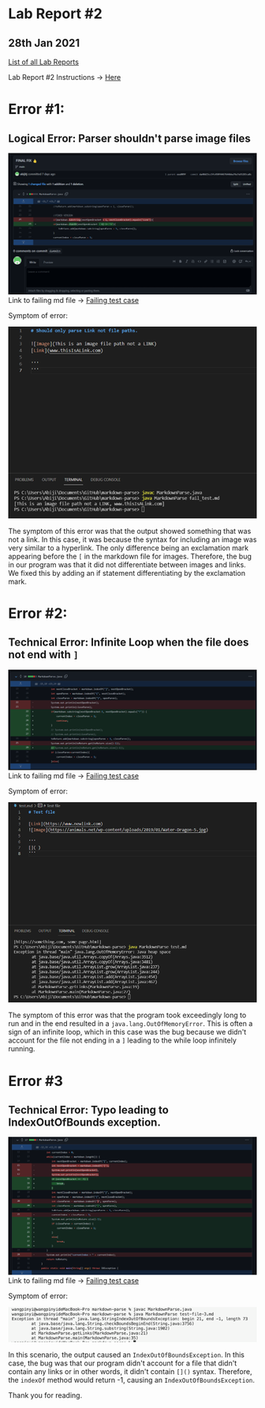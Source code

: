 # **Lab Report #2**
## 28th Jan 2021

[List of all Lab Reports](https://abijitj.github.io/cse15l-lab-reports/)

Lab Report #2 Instructions -> [Here](https://ucsd-cse15l-w22.github.io/week/week4/#week-4-lab-report)

#  Error #1: 
## Logical Error: Parser shouldn't parse image files

![Image](Logical_Error.png)
Link to failing md file -> [Failing test case](https://github.com/abijitj/markdown-parse/blob/main/fail_test.md)

Symptom of error: 

![Image](logicalerror.png)

The symptom of this error was that the output showed something that was not a link. In this case, it was because the syntax for including an image was very similar to a hyperlink. The only difference being an exclamation mark appearing before the `[` in the markdown file for images. Therefore, the bug in our program was that it did not differentiate between images and links. We fixed this by adding an if statement differentiating by the exclamation mark.   

# Error #2: 
## Technical Error: Infinite Loop when the file does not end with `]`
![Image](infiniteloopcommit.png)
Link to failing md file -> [Failing test case](https://github.com/abijitj/markdown-parse/blob/main/test.md)

Symptom of error: 

![Image](infiniteloop.png)

The symptom of this error was that the program took exceedingly long to run and in the end resulted in a `java.lang.OutOfMemoryError`. This is often a sign of an infinite loop, which in this case was the bug because we didn't account for the file not ending in a `]` leading to the while loop infinitely running. 

# Error #3
## Technical Error: Typo leading to IndexOutOfBounds exception.

![Image](indexoutofboundscommit.png)
Link to failing md file -> [Failing test case](https://github.com/abijitj/markdown-parse/blob/main/test-file-3.md)

Symptom of error: 

![Image](indexoutofboundsconsole.png)

In this scenario, the output caused an `IndexOutOfBoundsException`. In this case, the bug was that our program didn't account for a file that didn't contain any links or in other words, it didn't contain `[]()` syntax. Therefore, the `indexOf` method would return -1, causing an `IndexOutOfBoundsException`. 

Thank you for reading.